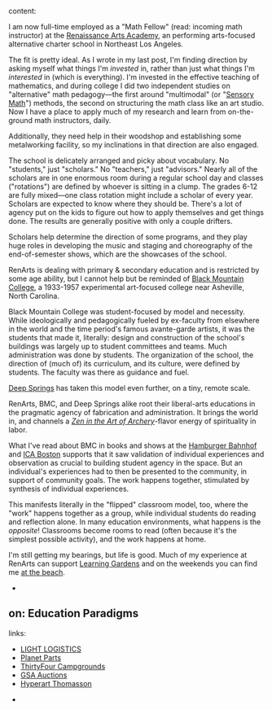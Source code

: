 content:

I am now full-time employed as a "Math Fellow" (read: incoming math instructor) at the [Renaissance Arts Academy](https://www.renarts.org/), an performing arts-focused alternative charter school in Northeast Los Angeles. 

The fit is pretty ideal. As I wrote in my last post, I'm finding direction by asking myself what things I'm _invested_ in, rather than just what things I'm _interested_ in (which is everything). I'm invested in the effective teaching of mathematics, and during college I did two independent studies on "alternative" math pedagogy—the first around "multimodal" (or "[Sensory Math](https://www.are.na/lukas-wp/sensory-math--2)") methods, the second on structuring the math class like an art studio. Now I have a place to apply much of my research and learn from on-the-ground math instructors, daily. 

Additionally, they need help in their woodshop and establishing some metalworking facility, so my inclinations in that direction are also engaged. 

The school is delicately arranged and picky about vocabulary. No "students," just "scholars." No "teachers," just "advisors." Nearly all of the scholars are in one enormous room during a regular school day and classes ("rotations") are defined by whoever is sitting in a clump. The grades 6-12 are fully mixed—one class rotation might include a scholar of every year. Scholars are expected to know where they should be. There's a lot of agency put on the kids to figure out how to apply themselves and get things done. The results are generally positive with only a couple drifters. 

Scholars help determine the direction of some programs, and they play huge roles in developing the music and staging and choreography of the end-of-semester shows, which are the showcases of the school. 

RenArts is dealing with primary & secondary education and is restricted by some age ability, but I cannot help but be reminded of [Black Mountain College](https://www.are.na/lukas-wp/black-mountain-college--2), a 1933-1957 experimental art-focused college near Asheville, North Carolina. 

Black Mountain College was student-focused by model and necessity. While ideologically and pedagogically fueled by ex-faculty from elsewhere in the world and the time period's famous avante-garde artists, it was the students that made it, literally: design and construction of the school's buildings was largely up to student committees and teams. Much administration was done by students. The organization of the school, the direction of (much of) its curriculum, and its culture, were defined by students. The faculty was there as guidance and fuel. 

[Deep Springs](http://www.deepsprings.edu/) has taken this model even further, on a tiny, remote scale.

RenArts, BMC, and Deep Springs alike root their liberal-arts educations in the pragmatic agency of fabrication and administration. It brings the world in, and channels a _[Zen in the Art of Archery](https://en.wikipedia.org/wiki/Zen_in_the_Art_of_Archery)_-flavor energy of spirituality in labor. 

What I've read about BMC in books and shows at the [Hamburger Bahnhof](https://www.nytimes.com/2015/03/19/arts/artsspecial/in-the-spirit-of-black-mountain-college-an-avant-garde-incubator.html) and [ICA Boston](https://www.nytimes.com/2015/12/18/arts/design/the-short-life-and-long-legacy-of-black-mountain-college.html) supports that it saw validation of individual experiences and observation as crucial to building student agency in the space. But an individual's experiences had to then be presented to the community, in support of community goals. The work happens together, stimulated by synthesis of individual experiences. 

This manifests literally in the "flipped" classroom model, too, where the "work" happens together as a group, while individual students do reading and reflection alone. In many education environments, what happens is the _opposite_! Classrooms become rooms to read (often because it's the simplest possible activity), and the work happens at home. 

I'm still getting my bearings, but life is good. Much of my experience at RenArts can support [Learning Gardens](http://learning-gardens.co/) and on the weekends you can find me [at the beach](https://www.instagram.com/p/BVnFeeBFgjP/?taken-by=moon_as_a_skull). 

-
on: Education Paradigms
-
links: 
* [LIGHT LOGISTICS](http://displaydistribute.com/haukun/)
* [Planet Parts](https://planet.parts/)
* [ThirtyFour Campgrounds](https://hyperallergic.com/384309/thirtyfour-campgrounds-martin-hogue/)
* [GSA Auctions](https://gsaauctions.gov/gsaauctions/gsaauctions/)
* [Hyperart Thomasson](https://en.wikipedia.org/wiki/Hyperart_Thomasson)
-